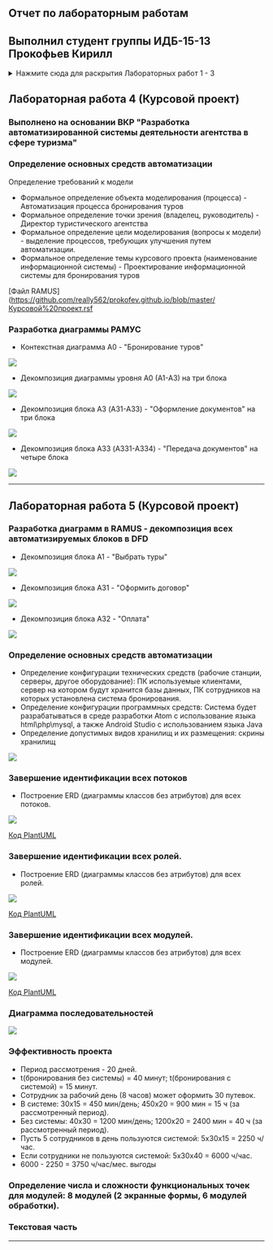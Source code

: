 ## Отчет по лабораторным работам
## Выполнил студент группы ИДБ-15-13  Прокофьев Кирилл
<details> 
<summary>Нажмите сюда для раскрытия Лабораторных работ 1 - 3 </summary>
  
### Лабораторная работа 1.
Создание IDEF0-диаграммы "Производство оборудования" в RAMUS (программное средство разработки структурно-функциональных моделей)
* IDEF0-диаграмма в развернутом виде
![](https://github.com/really562/prokofev.github.io/blob/master/6%20вопросов%20(задание).png)

* [IDEF0-диаграмма в формате .rsf](https://github.com/really562/prokofev.github.io/blob/master/6%20вопросов%20(задание).rsf)

Создание диаграммы классов и диаграммы прецедентов в PLANTUML (программное средство автоматической генерации UML-диаграмм)
* [Текст](https://github.com/really562/prokofev.github.io/blob/master/UML%20(Диаграмма%20классов%20ЗАДАНИЕ)) и рисунoк диаграммы классов

![](https://github.com/really562/prokofev.github.io/blob/master/Диаграмма%20классов%20(задание).png)

* [Текст](https://github.com/really562/prokofev.github.io/blob/master/UML%20(Диаграмма%20прецедентов%20ЗАДАНИЕ)) и рисунок диаграммы прецедентов

![](https://github.com/really562/prokofev.github.io/blob/master/Диаграмма%20прецедентов%20(задание).png)

***

### Лабораторная работа 2-3.
* IDEF0

![](https://github.com/really562/prokofev.github.io/blob/master/Лаба%202_1.png)

* Plan-Do-Check

![](https://github.com/really562/prokofev.github.io/blob/master/Лаба%202_2.png)

* DFD

![](https://github.com/really562/prokofev.github.io/blob/master/Лаба%202_3.png)

* [Диаграмма в формате .rsf](https://github.com/really562/prokofev.github.io/blob/master/Лаба2.rsf)

***
</details>

## Лабораторная работа 4 (Курсовой проект)

### Выполнено на основании ВКР "Разработка автоматизированной системы деятельности агентства в сфере туризма"
### Определение основных средств автоматизации
Определение требований к модели
* Формальное определение объекта моделирования (процесса) - Автоматизация процесса бронирования туров
* Формальное определение точки зрения (владелец, руководитель) - Директор туристического агентства
* Формальное определение цели моделирования (вопросы к модели) - выделение процессов, требующих улучшения путем автоматизации.
* Формальное определение темы курсового проекта (наименование информационной системы) - Проектирование информационной системы для бронирования туров

[Файл RAMUS](https://github.com/really562/prokofev.github.io/blob/master/Курсовой%20проект.rsf

### Разработка диаграммы РАМУС

* Контекстная диаграмма А0 - "Бронирование туров"

![](https://github.com/really562/prokofev.github.io/blob/master/course/01_A0.png)

* Декомпозиция диаграммы уровня A0 (A1-A3) на три блока

![](https://github.com/really562/prokofev.github.io/blob/master/course/02_A0.png)

* Декомпозиция блока А3 (A31-A33) - "Оформление документов" на три блока

![](https://github.com/really562/prokofev.github.io/blob/master/course/04_A3.png)

* Декомпозиция блока А33 (A331-A334) - "Передача документов" на четыре блока

![](https://github.com/really562/prokofev.github.io/blob/master/course/07_A33.png)
***

## Лабораторная работа 5 (Курсовой проект)

### Разработка диаграмм в RAMUS - декомпозиция всех автоматизируемых блоков в DFD

* Декомпозиция блока А1 - "Выбрать туры"

![](https://github.com/really562/prokofev.github.io/blob/master/course/03_A1.png)

* Декомпозиция блока А31 - "Оформить договор"

![](https://github.com/really562/prokofev.github.io/blob/master/course/05_A31.png)

* Декомпозиция блока А32 - "Оплата"

![](https://github.com/really562/prokofev.github.io/blob/master/course/06_A32.png)

### Определение основных средств автоматизации
* Определение конфигурации технических средств (рабочие станции, серверы, другое оборудование): ПК используемые клиентами, сервер на котором будут хранится базы данных, ПК сотрудников на которых установлена система бронирования.
* Определение конфигурации программных средств: Система будет разрабатываться в среде разработки Atom с использование языка html\php\mysql, а также  Android Studio с использованием языка Java
* Определение допустимых видов хранилищ и их размещения: скрины хранилищ

![](https://github.com/really562/prokofev.github.io/blob/master/course/Database.png)

### Завершение идентификации всех потоков

* Построение ERD (диаграммы классов без атрибутов) для всех потоков. 

![](https://github.com/really562/prokofev.github.io/blob/master/streams.png)

[Код PlantUML](https://github.com/really562/prokofev.github.io/blob/master/streams.txt)

### Завершение идентификации всех ролей.

* Построение ERD (диаграммы классов без атрибутов) для всех ролей.

![](https://github.com/really562/prokofev.github.io/blob/master/uml.png)

[Код PlantUML](https://github.com/really562/prokofev.github.io/blob/master/umlr.txt)

### Завершение идентификации всех модулей.

* Построение ERD (диаграммы классов без атрибутов) для всех модулей.

![](https://github.com/really562/prokofev.github.io/blob/master/modules.png)

[Код PlantUML](https://github.com/really562/prokofev.github.io/blob/master/modules.txt)

### Диаграмма последовательностей

![](https://github.com/really562/prokofev.github.io/blob/master/course/umlp.png)

### Эффективность проекта
* Период рассмотрения - 20 дней.
* t(бронирования без системы) = 40 минут; t(бронирования с системой) = 15 минут.
* Сотрудник за рабочий день (8 часов) может оформить 30 путевок.
* В системе: 30x15 = 450 мин/день; 450x20 = 900 мин = 15 ч (за рассмотренный период).
* Без системы: 40x30 = 1200 мин/день; 1200x20 = 2400 мин = 40 ч (за рассмотренный период).
* Пусть 5 сотрудников в день пользуются системой: 5x30x15 = 2250 ч/час.
* Если сотрудники не пользуются системой: 5x30x40 = 6000 ч/час.
* 6000 - 2250 = 3750 ч/час/мес. выгоды

### Определение числа и сложности функциональных точек для модулей: 8 модулей (2 экранные формы, 6 модулей обработки).

### Текстовая часть

***
